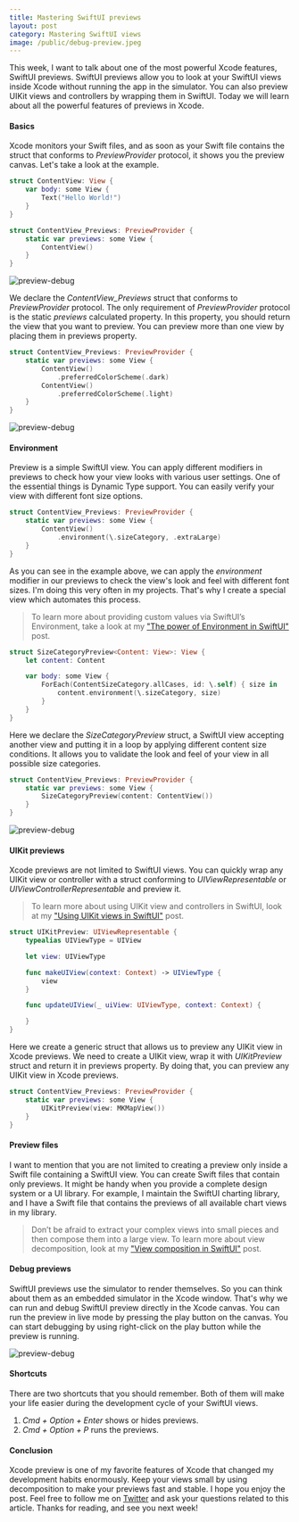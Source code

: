 ```yaml
---
title: Mastering SwiftUI previews
layout: post
category: Mastering SwiftUI views
image: /public/debug-preview.jpeg
---
```


This week, I want to talk about one of the most powerful Xcode features, SwiftUI previews. SwiftUI previews allow you to look at your SwiftUI views inside Xcode without running the app in the simulator. You can also preview UIKit views and controllers by wrapping them in SwiftUI. Today we will learn about all the powerful features of previews in Xcode.

#### Basics
Xcode monitors your Swift files, and as soon as your Swift file contains the struct that conforms to *PreviewProvider* protocol, it shows you the preview canvas. Let's take a look at the example.

```swift
struct ContentView: View {
    var body: some View {
        Text("Hello World!")
    }
}

struct ContentView_Previews: PreviewProvider {
    static var previews: some View {
        ContentView()
    }
}
```

![preview-debug](/public/preview1.png)

We declare the *ContentView_Previews* struct that conforms to *PreviewProvider* protocol. The only requirement of *PreviewProvider* protocol is the static *previews* calculated property. In this property, you should return the view that you want to preview. You can preview more than one view by placing them in previews property.

```swift
struct ContentView_Previews: PreviewProvider {
    static var previews: some View {
        ContentView()
            .preferredColorScheme(.dark)
        ContentView()
            .preferredColorScheme(.light)
    }
}
```

![preview-debug](/public/preview3.png)

#### Environment 
Preview is a simple SwiftUI view. You can apply different modifiers in previews to check how your view looks with various user settings. One of the essential things is Dynamic Type support. You can easily verify your view with different font size options.

```swift
struct ContentView_Previews: PreviewProvider {
    static var previews: some View {
        ContentView()
            .environment(\.sizeCategory, .extraLarge)
    }
}
```

As you can see in the example above, we can apply the *environment* modifier in our previews to check the view's look and feel with different font sizes. I'm doing this very often in my projects. That's why I create a special view which automates this process.

> To learn more about providing custom values via SwiftUI’s Environment, take a look at my ["The power of Environment in SwiftUI"](/2019/08/21/the-power-of-environment-in-swiftui/) post.

```swift
struct SizeCategoryPreview<Content: View>: View {
    let content: Content

    var body: some View {
        ForEach(ContentSizeCategory.allCases, id: \.self) { size in
            content.environment(\.sizeCategory, size)
        }
    }
}
```

Here we declare the *SizeCategoryPreview* struct, a SwiftUI view accepting another view and putting it in a loop by applying different content size conditions. It allows you to validate the look and feel of your view in all possible size categories.

```swift
struct ContentView_Previews: PreviewProvider {
    static var previews: some View {
        SizeCategoryPreview(content: ContentView())
    }
}
```

![preview-debug](/public/preview2.png)

#### UIKit previews
Xcode previews are not limited to SwiftUI views. You can quickly wrap any UIKit view or controller with a struct conforming to *UIViewRepresentable* or *UIViewControllerRepresentable* and preview it.

> To learn more about using UIKit view and controllers in SwiftUI, look at my ["Using UIKit views in SwiftUI"](/2020/01/29/using-uikit-views-in-swiftui/) post.

```swift
struct UIKitPreview: UIViewRepresentable {
    typealias UIViewType = UIView

    let view: UIViewType

    func makeUIView(context: Context) -> UIViewType {
        view
    }

    func updateUIView(_ uiView: UIViewType, context: Context) {

    }
}
```

Here we create a generic struct that allows us to preview any UIKit view in Xcode previews. We need to create a UIKit view, wrap it with *UIKitPreview* struct and return it in previews property. By doing that, you can preview any UIKit view in Xcode previews.

```swift
struct ContentView_Previews: PreviewProvider {
    static var previews: some View {
        UIKitPreview(view: MKMapView())
    }
}
```

#### Preview files
I want to mention that you are not limited to creating a preview only inside a Swift file containing a SwiftUI view. You can create Swift files that contain only previews. It might be handy when you provide a complete design system or a UI library. For example, I maintain the SwiftUI charting library, and I have a Swift file that contains the previews of all available chart views in my library.

> Don’t be afraid to extract your complex views into small pieces and then compose them into a large view. To learn more about view decomposition, look at my ["View composition in SwiftUI"](/2019/10/30/view-composition-in-swiftui/) post.

#### Debug previews
SwiftUI previews use the simulator to render themselves. So you can think about them as an embedded simulator in the Xcode window. That's why we can run and debug SwiftUI preview directly in the Xcode canvas.
You can run the preview in live mode by pressing the play button on the canvas. You can start debugging by using right-click on the play button while the preview is running. 

![preview-debug](/public/debug-preview.jpeg)

#### Shortcuts
There are two shortcuts that you should remember. Both of them will make your life easier during the development cycle of your SwiftUI views.

1. *Cmd + Option + Enter* shows or hides previews.
2. *Cmd + Option + P* runs the previews.

#### Conclusion
Xcode preview is one of my favorite features of Xcode that changed my development habits enormously. Keep your views small by using decomposition to make your previews fast and stable. I hope you enjoy the post. Feel free to follow me on [Twitter](https://twitter.com/mecid) and ask your questions related to this article. Thanks for reading, and see you next week!